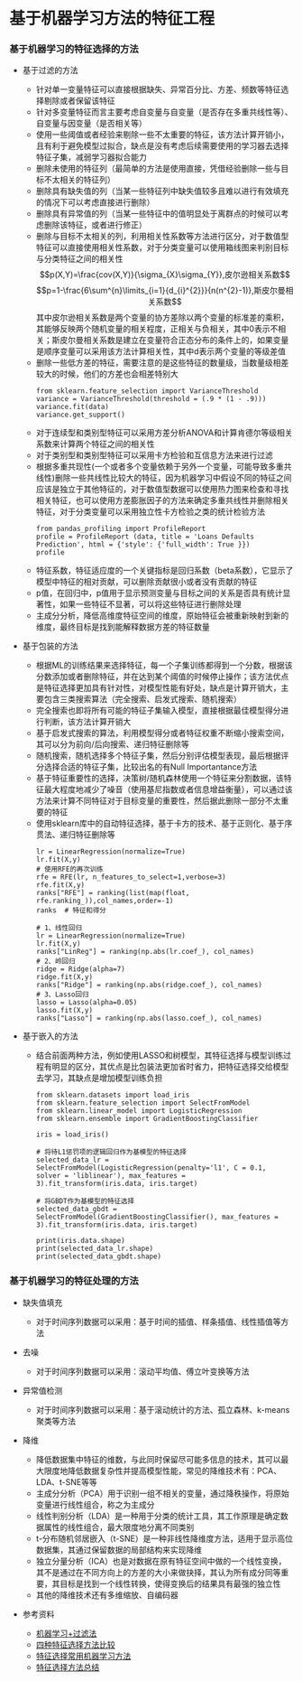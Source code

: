 # 基于机器学习方法的特征工程

### 基于机器学习的特征选择的方法
- 基于过滤的方法
    - 针对单一变量特征可以直接根据缺失、异常百分比、方差、频数等特征选择剔除或者保留该特征
    - 针对多变量特征而言主要考虑自变量与自变量（是否存在多重共线性等）、自变量与因变量（是否相关等）
    - 使用一些阈值或者经验来剔除一些不太重要的特征，该方法计算开销小，且有利于避免模型过拟合，缺点是没有考虑后续需要使用的学习器去选择特征子集，减弱学习器拟合能力
    - 删除未使用的特征列（最简单的方法是使用直接，凭借经验删除一些与目标不太相关的特征列）
    - 删除具有缺失值的列（当某一些特征列中缺失值较多且难以进行有效填充的情况下可以考虑直接进行删除）
    - 删除具有异常值的列（当某一些特征中的值明显处于离群点的时候可以考虑删除该特征，或者进行修正）
    - 删除与目标不太相关的列，利用相关性系数等方法进行区分，对于数值型特征可以直接使用相关性系数，对于分类变量可以使用箱线图来判别目标与分类特征之间的相关性
    $$p(X,Y)=\frac{cov(X,Y)}{\sigma_{X}\sigma_{Y}},皮尔逊相关系数$$
    $$p=1-\frac{6\sum^{n}\limits_{i=1}{d_{i}^{2}}}{n(n^{2}-1)},斯皮尔曼相关系数$$
    其中皮尔逊相关系数是两个变量的协方差除以两个变量的标准差的乘积，其能够反映两个随机变量的相关程度，正相关与负相关，其中0表示不相关；斯皮尔曼相关系数是建立在变量符合正态分布的条件上的，如果变量是顺序变量可以采用该方法计算相关性，其中d表示两个变量的等级差值
    - 删除一些低方差的特征，需要注意的是这些特征的数量级，当数量级相差较大的时候，他们的方差也会相差特别大
        ```
        from sklearn.feature_selection import VarianceThreshold
        variance = VarianceThreshold(threshold = (.9 * (1 - .9)))
        variance.fit(data)
        variance.get_support()
        ```
    - 对于连续型和类别型特征可以采用方差分析ANOVA和计算肯德尔等级相关系数来计算两个特征之间的相关性
    - 对于类别型和类别型特征可以采用卡方检验和互信息方法来进行过滤
    - 根据多重共现性(一个或者多个变量依赖于另外一个变量，可能导致多重共线性)删除一些共线性比较大的特征，因为机器学习中假设不同的特征之间应该是独立于其他特征的，对于数值型数据可以使用热力图来检查和寻找相关特征，也可以使用方差膨胀因子的方法来确定多重共线性并删除相关特征，对于分类变量可以采用独立性卡方检验之类的统计检验方法
        ```
        from pandas_profiling import ProfileReport
        profile = ProfileReport (data, title = 'Loans Defaults Prediction', html = {'style': {'full_width': True }})
        profile
        ```
    - 特征系数，特征适应度的一个关键指标是回归系数（beta系数），它显示了模型中特征的相对贡献，可以删除贡献很小或者没有贡献的特征
    - p值，在回归中，p值用于显示预测变量与目标之间的关系是否具有统计显著性，如果一些特征不显著，可以将这些特征进行删除处理
    - 主成分分析，降低高维度特征空间的维度，原始特征会被重新映射到新的维度，最终目标是找到能解释数据方差的特征数量

- 基于包装的方法
    - 根据ML的训练结果来选择特征，每一个子集训练都得到一个分数，根据该分数添加或者删除特征，并在达到某个阈值的时候停止操作；该方法优点是特征选择更加具有针对性，对模型性能有好处，缺点是计算开销大，主要包含三类搜索算法（完全搜索、启发式搜索、随机搜索）
    - 完全搜索也即将所有可能的特征子集输入模型，直接根据最佳模型得分进行判断，该方法计算开销大
    - 基于启发式搜索的算法，利用模型得分或者特征权重不断缩小搜索空间，其可以分为前向/后向搜索、递归特征删除等
    - 随机搜索，随机选择多个特征子集，然后分别评估模型表现，最后根据评分选择合适的特征子集，比较出名的有Null Importantance方法
    - 基于特征重要性的选择，决策树/随机森林使用一个特征来分割数据，该特征最大程度地减少了噪音（使用基尼指数或者信息增益衡量），可以通过该方法来计算不同特征对于目标变量的重要性，然后据此删除一部分不太重要的特征
    - 使用sklearn库中的自动特征选择，基于卡方的技术、基于正则化、基于序贯法、递归特征删除等
        ```
        lr = LinearRegression(normalize=True)
        lr.fit(X,y)
        # 使用RFE的再次训练
        rfe = RFE(lr, n_features_to_select=1,verbose=3)
        rfe.fit(X,y)
        ranks["RFE"] = ranking(list(map(float, rfe.ranking_)),col_names,order=-1)
        ranks  # 特征和得分
        ```
        ```
        # 1、线性回归
        lr = LinearRegression(normalize=True)
        lr.fit(X,y)
        ranks["LinReg"] = ranking(np.abs(lr.coef_), col_names)
        # 2、岭回归
        ridge = Ridge(alpha=7)
        ridge.fit(X,y)
        ranks["Ridge"] = ranking(np.abs(ridge.coef_), col_names)
        # 3、Lasso回归
        lasso = Lasso(alpha=0.05)
        lasso.fit(X,y)
        ranks["Lasso"] = ranking(np.abs(lasso.coef_), col_names)
        ```

- 基于嵌入的方法
    - 结合前面两种方法，例如使用LASSO和树模型，其特征选择与模型训练过程有明显的区分，其优点是比包装法更加省时省力，把特征选择交给模型去学习，其缺点是增加模型训练负担
        ```
        from sklearn.datasets import load_iris
        from sklearn.feature_selection import SelectFromModel
        from sklearn.linear_model import LogisticRegression
        from sklearn.ensemble import GradientBoostingClassifier

        iris = load_iris()

        # 将待L1惩罚项的逻辑回归作为基模型的特征选择
        selected_data_lr = SelectFromModel(LogisticRegression(penalty='l1', C = 0.1, solver = 'liblinear'), max_features = 3).fit_transform(iris.data, iris.target)

        # 将GBDT作为基模型的特征选择
        selected_data_gbdt = SelectFromModel(GradientBoostingClassifier(), max_features = 3).fit_transform(iris.data, iris.target)

        print(iris.data.shape)
        print(selected_data_lr.shape)
        print(selected_data_gbdt.shape)
        ```

### 基于机器学习的特征处理的方法
- 缺失值填充
    - 对于时间序列数据可以采用：基于时间的插值、样条插值、线性插值等方法
- 去噪
    - 对于时间序列数据可以采用：滚动平均值、傅立叶变换等方法
- 异常值检测
    - 对于时间序列数据可以采用：基于滚动统计的方法、孤立森林、k-means聚类等方法
- 降维
    - 降低数据集中特征的维数，与此同时保留尽可能多信息的技术，其可以最大限度地降低数据复杂性并提高模型性能，常见的降维技术有：PCA、LDA、t-SNE等等
    - 主成分分析（PCA）用于识别一组不相关的变量，通过降秩操作，将原始变量进行线性组合，称之为主成分
    - 线性判别分析（LDA）是一种用于分类的统计工具，其工作原理是确定数据属性的线性组合，最大限度地分离不同类别
    - t-分布随机邻居嵌入（t-SNE）是一种非线性降维度方法，适用于显示高位数据集，其通过保留数据的局部结构来实现降维
    - 独立分量分析（ICA）也是对数据在原有特征空间中做的一个线性变换，其不是通过在不同方向上的方差的大小来做抉择，其认为所有成分同等重要，其目标是找到一个线性转换，使得变换后的结果具有最强的独立性
    - 其他的降维技术还有多维缩放、自编码器


- 参考资料
    - [机器学习+过滤法](https://github.com/mabalam/feature_selection)
    - [四种特征选择方法比较](https://mp.weixin.qq.com/s/xjWOX-ZePXpmexcdISZ49Q)
    - [特征选择常用机器学习方法](https://mp.weixin.qq.com/s/xuFPLiPA9nzBPvcXAt5QRg)
    - [特征选择方法总结](https://mp.weixin.qq.com/s/PCShJQwDotCwsgAYKDd_aA)